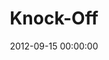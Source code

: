 ---
layout: series
series: "Knock-Off"
permalink: "/knock-off/"
title: "Knock-Off"
date: 2012-09-15 00:00:00
endDate: 2012-09-29 00:00:00
description: "People buy imitations because they want the real thing at a cheaper price. It's easy to do the same in our livessettling for a cheapened version of our dating, marriage and family relationships. Join us as we learn to distinguish between knock-offs and the real thing."
src: "http://s3.amazonaws.com/crossroads-media/images/legacy/content/90x90_KnockOff.jpg"
---